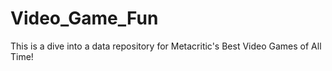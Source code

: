 # Video_Game_Fun
This is a dive into a data repository for Metacritic's Best Video Games of All Time! 
